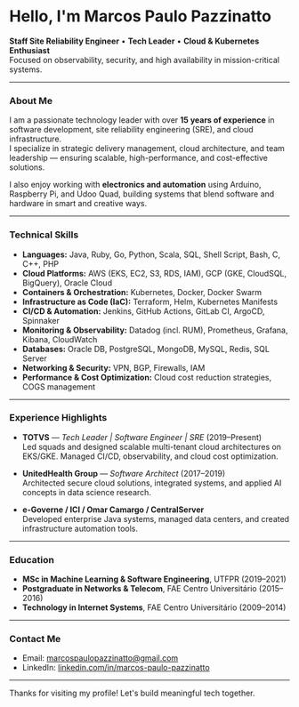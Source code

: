# Hello, I'm Marcos Paulo Pazzinatto

**Staff Site Reliability Engineer** • **Tech Leader** • **Cloud & Kubernetes Enthusiast**  
Focused on observability, security, and high availability in mission-critical systems.

---

### About Me

I am a passionate technology leader with over **15 years of experience** in software development, site reliability engineering (SRE), and cloud infrastructure.  
I specialize in strategic delivery management, cloud architecture, and team leadership — ensuring scalable, high-performance, and cost-effective solutions.

I also enjoy working with **electronics and automation** using Arduino, Raspberry Pi, and Udoo Quad, building systems that blend software and hardware in smart and creative ways.

---

### Technical Skills

- **Languages:** Java, Ruby, Go, Python, Scala, SQL, Shell Script, Bash, C, C++, PHP  
- **Cloud Platforms:** AWS (EKS, EC2, S3, RDS, IAM), GCP (GKE, CloudSQL, BigQuery), Oracle Cloud  
- **Containers & Orchestration:** Kubernetes, Docker, Docker Swarm  
- **Infrastructure as Code (IaC):** Terraform, Helm, Kubernetes Manifests  
- **CI/CD & Automation:** Jenkins, GitHub Actions, GitLab CI, ArgoCD, Spinnaker  
- **Monitoring & Observability:** Datadog (incl. RUM), Prometheus, Grafana, Kibana, CloudWatch  
- **Databases:** Oracle DB, PostgreSQL, MongoDB, MySQL, Redis, SQL Server  
- **Networking & Security:** VPN, BGP, Firewalls, IAM  
- **Performance & Cost Optimization:** Cloud cost reduction strategies, COGS management

---

### Experience Highlights

- **TOTVS** — *Tech Leader | Software Engineer | SRE* (2019–Present)  
  Led squads and designed scalable multi-tenant cloud architectures on EKS/GKE. Managed CI/CD, observability, and cloud cost optimization.

- **UnitedHealth Group** — *Software Architect* (2017–2019)  
  Architected secure cloud solutions, integrated systems, and applied AI concepts in data science research.

- **e-Governe / ICI / Omar Camargo / CentralServer**  
  Developed enterprise Java systems, managed data centers, and created infrastructure automation tools.

---

### Education

- **MSc in Machine Learning & Software Engineering**, UTFPR (2019–2021)  
- **Postgraduate in Networks & Telecom**, FAE Centro Universitário (2015–2016)  
- **Technology in Internet Systems**, FAE Centro Universitário (2009–2014)

---

### Contact Me

- Email: marcospaulopazzinatto@gmail.com  
- LinkedIn: [linkedin.com/in/marcos-paulo-pazzinatto](https://www.linkedin.com/in/marcos-paulo-pazzinatto)  

---

Thanks for visiting my profile! Let's build meaningful tech together.
